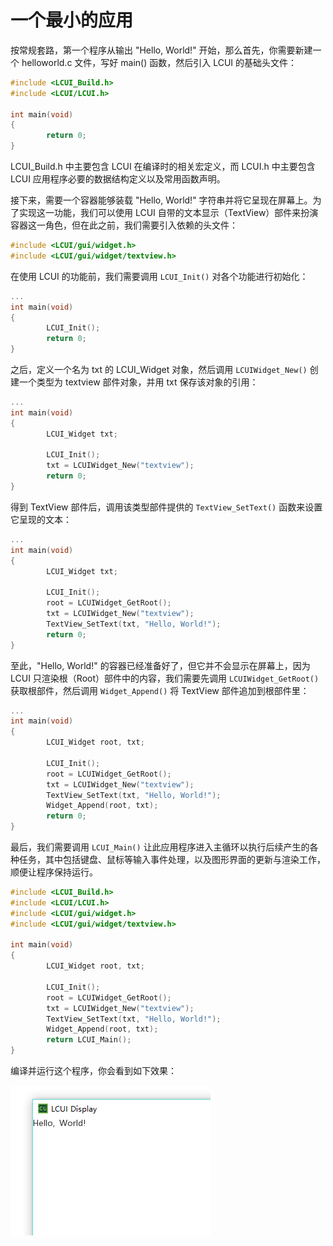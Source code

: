 # 一个最小的应用

按常规套路，第一个程序从输出 "Hello, World!" 开始，那么首先，你需要新建一个 helloworld.c 文件，写好 main\(\) 函数，然后引入 LCUI 的基础头文件：

```c
#include <LCUI_Build.h>
#include <LCUI/LCUI.h>

int main(void)
{
        return 0;
}
```

LCUI\_Build.h 中主要包含 LCUI 在编译时的相关宏定义，而 LCUI.h 中主要包含 LCUI 应用程序必要的数据结构定义以及常用函数声明。

接下来，需要一个容器能够装载 "Hello, World!" 字符串并将它呈现在屏幕上。为了实现这一功能，我们可以使用 LCUI 自带的文本显示（TextView）部件来扮演容器这一角色，但在此之前，我们需要引入依赖的头文件：

```c
#include <LCUI/gui/widget.h>
#include <LCUI/gui/widget/textview.h>
```

在使用 LCUI 的功能前，我们需要调用 `LCUI_Init()` 对各个功能进行初始化：

```c
...
int main(void)
{
        LCUI_Init();
        return 0;
}
```

之后，定义一个名为 txt 的 LCUI\_Widget 对象，然后调用 `LCUIWidget_New()` 创建一个类型为 textview 部件对象，并用 txt 保存该对象的引用：

```c
...
int main(void)
{
        LCUI_Widget txt;

        LCUI_Init();
        txt = LCUIWidget_New("textview");
        return 0;
}
```

得到 TextView 部件后，调用该类型部件提供的 `TextView_SetText()` 函数来设置它呈现的文本：

```c
...
int main(void)
{
        LCUI_Widget txt;

        LCUI_Init();
        root = LCUIWidget_GetRoot();
        txt = LCUIWidget_New("textview");
        TextView_SetText(txt, "Hello, World!");
        return 0;
}
```

至此，"Hello, World!" 的容器已经准备好了，但它并不会显示在屏幕上，因为 LCUI 只渲染根（Root）部件中的内容，我们需要先调用 `LCUIWidget_GetRoot()` 获取根部件，然后调用 `Widget_Append()` 将 TextView 部件追加到根部件里：

```c
...
int main(void)
{
        LCUI_Widget root, txt;

        LCUI_Init();
        root = LCUIWidget_GetRoot();
        txt = LCUIWidget_New("textview");
        TextView_SetText(txt, "Hello, World!");
        Widget_Append(root, txt);
        return 0;
}
```

最后，我们需要调用 `LCUI_Main()` 让此应用程序进入主循环以执行后续产生的各种任务，其中包括键盘、鼠标等输入事件处理，以及图形界面的更新与渲染工作，顺便让程序保持运行。

```c
#include <LCUI_Build.h>
#include <LCUI/LCUI.h>
#include <LCUI/gui/widget.h>
#include <LCUI/gui/widget/textview.h>

int main(void)
{
        LCUI_Widget root, txt;

        LCUI_Init();
        root = LCUIWidget_GetRoot();
        txt = LCUIWidget_New("textview");
        TextView_SetText(txt, "Hello, World!");
        Widget_Append(root, txt);
        return LCUI_Main();
}
```

编译并运行这个程序，你会看到如下效果：

![&#x8FD0;&#x884C;&#x6548;&#x679C;](../../.gitbook/assets/getting_started_step_1.png)

